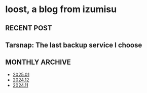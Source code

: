 # loost, a blog from izumisu

## RECENT POST

[//]: # "Copy this to nextline when no blog: I\'m writing on it \..."

## Tarsnap: The last backup service I choose

## MONTHLY ARCHIVE

- [2025.01](./202501.html)
- [2024.12](./202412.html)
- [2024.11](./202411.html)
